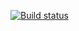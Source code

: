 [![Build status](https://ci.appveyor.com/api/projects/status/2e294injiiutw46l?svg=true)](https://ci.appveyor.com/project/Rigo656/aqa2-2)